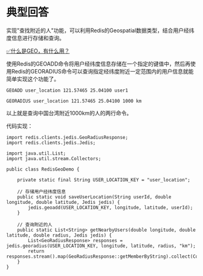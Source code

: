 # 典型回答


实现"查找附近的人"功能，可以利用Redis的Geospatial数据类型，结合用户经纬度信息进行存储和查询。



[✅什么是GEO，有什么用？](https://www.yuque.com/hollis666/qyhor6/szth63)



使用Redis的GEOADD命令将用户经纬度信息存储在一个指定的键值中，然后再使用Redis的GEORADIUS命令可以查询指定经纬度附近一定范围内的用户信息就能简单实现这个功能了。



```plain
GEOADD user_location 121.57465 25.04100 user1

GEORADIUS user_location 121.57465 25.04100 1000 km
```



以上就是查询中国台湾附近1000km的人的两行命令。



代码实现：



```plain
import redis.clients.jedis.GeoRadiusResponse;
import redis.clients.jedis.Jedis;

import java.util.List;
import java.util.stream.Collectors;

public class RedisGeoDemo {

    private static final String USER_LOCATION_KEY = "user_location";

    // 存储用户经纬度信息
    public static void saveUserLocation(String userId, double longitude, double latitude, Jedis jedis) {
        jedis.geoadd(USER_LOCATION_KEY, longitude, latitude, userId);
    }

    // 查询附近的人
    public static List<String> getNearbyUsers(double longitude, double latitude, double radius, Jedis jedis) {
        List<GeoRadiusResponse> responses = jedis.georadius(USER_LOCATION_KEY, longitude, latitude, radius, "km");
        return responses.stream().map(GeoRadiusResponse::getMemberByString).collect(Collectors.toList());
    }
}

```

